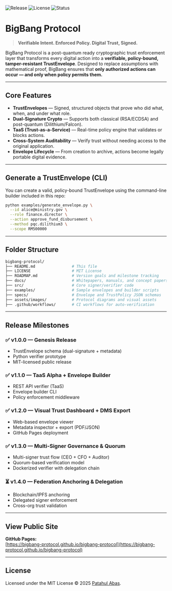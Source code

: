 ![Release](https://img.shields.io/github/v/release/bigbang-protocol/bigbang-protocol?label=Release&style=flat-square)
![License](https://img.shields.io/github/license/bigbang-protocol/bigbang-protocol?style=flat-square)
![Status](https://img.shields.io/badge/Status-Active-blue?style=flat-square)

# BigBang Protocol

> **Verifiable Intent. Enforced Policy. Digital Trust, Signed.**

BigBang Protocol is a post-quantum ready cryptographic trust enforcement layer that transforms every digital action into a **verifiable, policy-bound, tamper-resistant TrustEnvelope**. Designed to replace assumptions with mathematical proof, BigBang ensures that **only authorized actions can occur — and only when policy permits them.**

---

## Core Features

- **TrustEnvelopes** — Signed, structured objects that prove who did what, when, and under what role.
- **Dual-Signature Crypto** — Supports both classical (RSA/ECDSA) and post-quantum (Dilithium/Falcon).
- **TaaS (Trust-as-a-Service)** — Real-time policy engine that validates or blocks actions.
- **Cross-System Auditability** — Verify trust without needing access to the original application.
- **Envelope Lifecycle** — From creation to archive, actions become legally portable digital evidence.

---

## Generate a TrustEnvelope (CLI)

You can create a valid, policy-bound TrustEnvelope using the command-line builder included in this repo:

```bash
python examples/generate_envelope.py \
  --id alice@ministry.gov \
  --role finance.director \
  --action approve_fund_disbursement \
  --method pqc.dilithium3 \
  --scope RM500000
```

---

## Folder Structure

```bash
bigbang-protocol/
├── README.md                # This file
├── LICENSE                  # MIT License
├── ROADMAP.md               # Version goals and milestone tracking
├── docs/                    # Whitepapers, manuals, and concept papers
├── src/                     # Core signer/verifier code
├── examples/                # Sample envelopes and builder scripts
├── specs/                   # Envelope and TrustPolicy JSON schemas
├── assets/images/           # Protocol diagrams and visual assets
├── .github/workflows/       # CI workflows for auto-verification
```

---

## Release Milestones

### ✅ v1.0.0 — Genesis Release
- TrustEnvelope schema (dual-signature + metadata)
- Python verifier prototype
- MIT-licensed public release

### ✅ v1.1.0 — TaaS Alpha + Envelope Builder
- REST API verifier (TaaS)
- Envelope builder CLI
- Policy enforcement middleware

### ✅ v1.2.0 — Visual Trust Dashboard + DMS Export
- Web-based envelope viewer
- Metadata inspector + export (PDF/JSON)
- GitHub Pages deployment

### ✅ v1.3.0 — Multi-Signer Governance & Quorum
- Multi-signer trust flow (CEO + CFO + Auditor)
- Quorum-based verification model
- Dockerized verifier with delegation chain

### ⏳ v1.4.0 — Federation Anchoring & Delegation
- Blockchain/IPFS anchoring
- Delegated signer enforcement
- Cross-org trust validation

---

## View Public Site

**GitHub Pages:**  
[https://bigbang-protocol.github.io/bigbang-protocol](https://bigbang-protocol.github.io/bigbang-protocol)

---

## License

Licensed under the MIT License © 2025 [Patahul Abas](mailto:patahul@outlook.com).